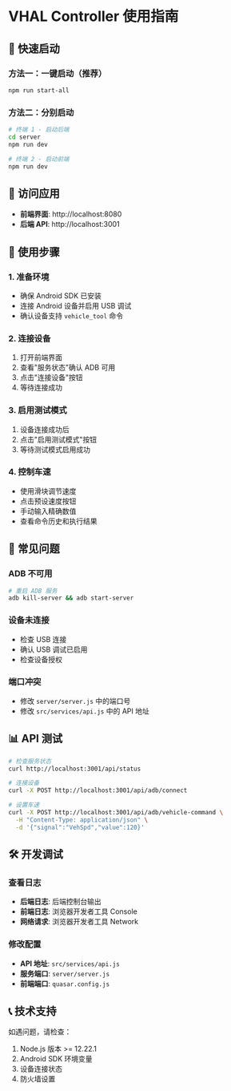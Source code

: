# VHAL Controller 使用指南

## 🚀 快速启动

### 方法一：一键启动（推荐）
```bash
npm run start-all
```

### 方法二：分别启动
```bash
# 终端 1 - 启动后端
cd server
npm run dev

# 终端 2 - 启动前端
npm run dev
```

## 📱 访问应用

- **前端界面**: http://localhost:8080
- **后端 API**: http://localhost:3001

## 🔧 使用步骤

### 1. 准备环境
- 确保 Android SDK 已安装
- 连接 Android 设备并启用 USB 调试
- 确认设备支持 `vehicle_tool` 命令

### 2. 连接设备
1. 打开前端界面
2. 查看"服务状态"确认 ADB 可用
3. 点击"连接设备"按钮
4. 等待连接成功

### 3. 启用测试模式
1. 设备连接成功后
2. 点击"启用测试模式"按钮
3. 等待测试模式启用成功

### 4. 控制车速
- 使用滑块调节速度
- 点击预设速度按钮
- 手动输入精确数值
- 查看命令历史和执行结果

## 🐛 常见问题

### ADB 不可用
```bash
# 重启 ADB 服务
adb kill-server && adb start-server
```

### 设备未连接
- 检查 USB 连接
- 确认 USB 调试已启用
- 检查设备授权

### 端口冲突
- 修改 `server/server.js` 中的端口号
- 修改 `src/services/api.js` 中的 API 地址

## 📊 API 测试

```bash
# 检查服务状态
curl http://localhost:3001/api/status

# 连接设备
curl -X POST http://localhost:3001/api/adb/connect

# 设置车速
curl -X POST http://localhost:3001/api/adb/vehicle-command \
  -H "Content-Type: application/json" \
  -d '{"signal":"VehSpd","value":120}'
```

## 🛠 开发调试

### 查看日志
- **后端日志**: 后端控制台输出
- **前端日志**: 浏览器开发者工具 Console
- **网络请求**: 浏览器开发者工具 Network

### 修改配置
- **API 地址**: `src/services/api.js`
- **服务端口**: `server/server.js`
- **前端端口**: `quasar.config.js`

## 📞 技术支持

如遇问题，请检查：
1. Node.js 版本 >= 12.22.1
2. Android SDK 环境变量
3. 设备连接状态
4. 防火墙设置 